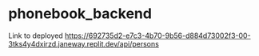 # phonebook_backend

Link to deployed https://692735d2-e7c3-4b70-9b56-d884d73002f3-00-3tks4y4dxirzd.janeway.replit.dev/api/persons
